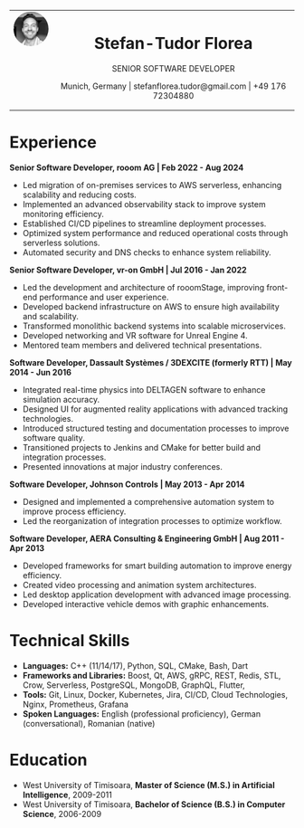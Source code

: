 <table style="width:100%; border: none;">
<tr>
<td style="width: 15%; vertical-align: top;">
  <img src="images/profile.jpeg" alt="Stefan-Tudor Florea" style="border-radius: 50%; width: 120px;">
</td>
<td style="vertical-align: top;">
  <center><h1>Stefan-Tudor Florea</h1></center>
  <p style="text-align:center;"> SENIOR SOFTWARE DEVELOPER</p>
  <p style="text-align:center;">Munich, Germany | stefanflorea.tudor@gmail.com | +49 176 72304880 </p>
</td>
</tr>
</table>


# Experience

**Senior Software Developer, rooom AG | Feb 2022 - Aug 2024**
- Led migration of on-premises services to AWS serverless, enhancing scalability and reducing costs.
- Implemented an advanced observability stack to improve system monitoring efficiency.
- Established CI/CD pipelines to streamline deployment processes.
- Optimized system performance and reduced operational costs through serverless solutions.
- Automated security and DNS checks to enhance system reliability.

**Senior Software Developer, vr-on GmbH | Jul 2016 - Jan 2022**
- Led the development and architecture of rooomStage, improving front-end performance and user experience.
- Developed backend infrastructure on AWS to ensure high availability and scalability.
- Transformed monolithic backend systems into scalable microservices.
- Developed networking and VR software for Unreal Engine 4.
- Mentored team members and delivered technical presentations.

**Software Developer, Dassault Systèmes / 3DEXCITE (formerly RTT) | May 2014 - Jun 2016**
- Integrated real-time physics into DELTAGEN software to enhance simulation accuracy.
- Designed UI for augmented reality applications with advanced tracking technologies.
- Introduced structured testing and documentation processes to improve software quality.
- Transitioned projects to Jenkins and CMake for better build and integration processes.
- Presented innovations at major industry conferences.

**Software Developer, Johnson Controls | May 2013 - Apr 2014**
- Designed and implemented a comprehensive automation system to improve process efficiency.
- Led the reorganization of integration processes to optimize workflow.

**Software Developer, AERA Consulting & Engineering GmbH | Aug 2011 - Apr 2013**
- Developed frameworks for smart building automation to improve energy efficiency.
- Created video processing and animation system architectures.
- Led desktop application development with advanced image processing.
- Developed interactive vehicle demos with graphic enhancements.

# Technical Skills

- **Languages:** C++ (11/14/17), Python, SQL, CMake, Bash, Dart
- **Frameworks and Libraries:** Boost, Qt, AWS, gRPC, REST, Redis, STL, Crow, Serverless, PostgreSQL, MongoDB, GraphQL, Flutter,
- **Tools:** Git, Linux, Docker, Kubernetes, Jira, CI/CD, Cloud Technologies, Nginx, Prometheus, Grafana
- **Spoken Languages:** English (professional proficiency), German (conversational), Romanian (native)

# Education

- West University of Timisoara, **Master of Science (M.S.) in Artificial Intelligence**, 2009-2011
- West University of Timisoara, **Bachelor of Science (B.S.) in Computer Science**, 2006-2009